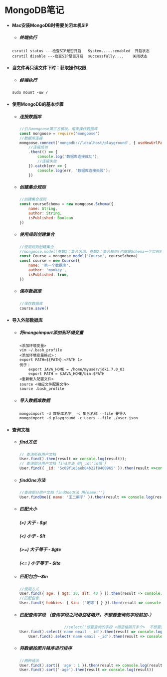 # 						MongoDB笔记

- #### Mac安装MongoDB时需要关闭本机SIP

  - ##### 终端执行

  ```
  csrutil status ---检查SIP是否开启   System.....:enabled  开启状态
  csrutil disable ---检查SIP是否开启  successfully....  	关闭状态
  ```

- #### 当文件再只读文件下时：获取操作权限

  - ##### 终端执行

  ```
  sudo mount -uw /
  ```

- #### 使用MongoDB的基本步骤

  - ##### 连接数据库

    ```JavaScript
    //引入mongoose第三方模块，用来操作数据库
    const mongoose = require('mongoose')
    //数据库连接
    mongoose.connect('mongodb://localhost/playground', { useNewUrlParser: true, useUnifiedTopology: true })
        //连接成功
        .then(() => {
            console.log('数据库连接成功');
            //连接失败
        }).catch(err => {
            console.log(err, '数据库连接失败');
        })
    ```

  - ##### 创建集合规则

    ```javascript
    //创建集合规则
    const courseSchema = new mongoose.Schema({
        name: String,
        author: String,
        isPublished: Boolean
    })
    ```

  - ##### 使用规则创建集合

    ```JavaScript
    //使用规则创建集合
    //mongoose.model(参数1：集合名词，参数2：集合规则(也就是Schema一个实例对象))
    const Course = mongoose.model('Course', courseSchema)
    const course = new Course({
        name: '第一个数据库',
        author: 'monkey',
        isPublished: true,
    })
    ```

  - ##### 保存数据库

    ```JavaScript
    //保存数据库
    course.save()
    ```

- #### 导入外部数据库

  - ##### 将mongoimport添加到环境变量

    ```
    <添加环境变量>
    vim ~/.bash_profile
    <添加环境变量格式>：
    export PATH=${PATH}:<PATH 1>
    例子：
    	export JAVA_HOME = /home/myuser/jdk1.7.0_03
    	export PATH = $JAVA_HOME/bin:$PATH
    <重新载入配置文件>
    source <相应文件配置文件>
    source .bash_profile
    ```

  - ##### 导入数据库数据

    ```
    mongoimport -d 数据库名字  -c 集合名称 --file 要导入
    mongoimport -d playground -c users --file ./user.json
    ```

- #### 查询文档

  - ##### find方法

    ```javascript
    // 查询所有用户文档
    User.find().then(result => console.log(result));
    // 查询部分用户文档 find方法 用{_id:'id值'}
    User.find({ _id: '5c09f1e5aeb04b22f8460965' }).then(result =>console.log(result));
    ```

  - ##### findOne方法

    ```JavaScript
    //查询部分用户文档 findOne方法 用{name:''}
    User.findOne({ name: '王二麻子' }).then(result => console.log(result))
    ```

  - ##### 匹配大小

    ##### (>) 大于 - $gt

    ##### (<) 小于 - $lt

    ##### (>=) 大于等于 - $gte

    ##### (<= ) 小于等于 - $lte

  - ##### 匹配包含--$in

    ```javascript
    //使用方式
    User.find({ age: { $gt: 20, $lt: 40 } }).then(result => console.log(result))
    //匹配包含
    User.find({ hobbies: { $in: ['足球'] } }).then(result => console.log(result))
    ```

  - ##### 匹配查询字段 （查询字段之间用空格隔开，不想要查询的字段前加`-`）

    ```JavaScript
    					//select('想要查询的字段 <用空格隔开多个>  不想要查询的字段前加 ‘-’ +不想查询的字段')
    User.find().select('name email -_id').then(result => console.log(result))
    	User.find().select('name email -_id').then(result => console.log(result))
    ```

  - ##### 将数据按照升降序进行排序

    ```JavaScript
    //两种语法
    User.find().sort({ 'age': 1 }).then(result => console.log(result))
    User.find().sort('-age').then(result => console.log(result))
    ```

    